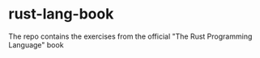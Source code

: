 # rust-lang-book
The repo contains the exercises from the official "The Rust Programming Language" book

